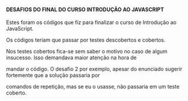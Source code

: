 #### DESAFIOS DO FINAL DO CURSO INTRODUÇÃO AO JAVASCRIPT

Estes foram os códigos que fiz para finalizar o  curso de Introdução ao JavaScript.

Os códigos teriam que passar por testes descobertos e cobertos.

Nos testes cobertos fica-se sem saber o motivo no caso de algum insucesso. Isso demandava maior atenção na hora de 

mandar o código. O desafio 2 por exemplo, apesar do enunciado sugerir fortemente que a solução passaria por

comandos de repetição,  mas se eu o usasse, não passaria em um teste coberto.




